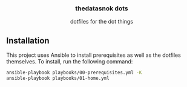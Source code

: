 <h3 align='center'>thedatasnok dots</h3>
<p align='center'>dotfiles for the dot things</p>

## Installation

This project uses Ansible to install prerequisites as well as the dotfiles themselves. To install, run the following command:

```bash
ansible-playbook playbooks/00-prerequisites.yml -K
ansible-playbook playbooks/01-home.yml
```
